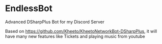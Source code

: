 # EndlessBot
Advanced DSharpPlus Bot for my Discord Server

Based on https://github.com/Kheeto/KheetoNetworkBot-DSharpPlus, it will have many new features like Tickets and playing music from youtube
